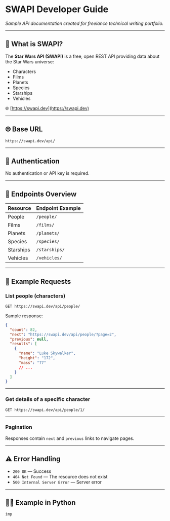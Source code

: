 # SWAPI Developer Guide

*Sample API documentation created for freelance technical writing portfolio.*

---

## 📌 What is SWAPI?

The **Star Wars API (SWAPI)** is a free, open REST API providing data about the Star Wars universe:
- Characters
- Films
- Planets
- Species
- Starships
- Vehicles  

🌐 [https://swapi.dev](https://swapi.dev)

---

## 🌐 Base URL
```
https://swapi.dev/api/
```

---

## 🔐 Authentication

No authentication or API key is required.

---

## 📖 Endpoints Overview

| Resource   | Endpoint Example |
|------------|-----------------|
| People     | `/people/` |
| Films      | `/films/` |
| Planets    | `/planets/` |
| Species    | `/species/` |
| Starships  | `/starships/` |
| Vehicles   | `/vehicles/` |

---

## 🚀 Example Requests

### List people (characters)

```http
GET https://swapi.dev/api/people/
```

Sample response:
```json
{
  "count": 82,
  "next": "https://swapi.dev/api/people/?page=2",
  "previous": null,
  "results": [
    {
      "name": "Luke Skywalker",
      "height": "172",
      "mass": "77"
      // ...
    }
  ]
}
```

---

### Get details of a specific character

```http
GET https://swapi.dev/api/people/1/
```

---

### Pagination

Responses contain `next` and `previous` links to navigate pages.

---

## ⚠️ Error Handling

- `200 OK` — Success
- `404 Not Found` — The resource does not exist
- `500 Internal Server Error` — Server error

---

## 🧑‍💻 Example in Python

```python
imp
